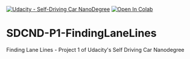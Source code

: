 [![Udacity - Self-Driving Car NanoDegree](https://s3.amazonaws.com/udacity-sdc/github/shield-carnd.svg)](http://www.udacity.com/drive)
[![Open In Colab](https://colab.research.google.com/assets/colab-badge.svg)](https://colab.research.google.com/github/rajatgoyal715/SDCND-P1-FindingLaneLines/blob/master/P1.ipynb)

# SDCND-P1-FindingLaneLines
Finding Lane Lines - Project 1 of Udacity's Self Driving Car Nanodegree 
